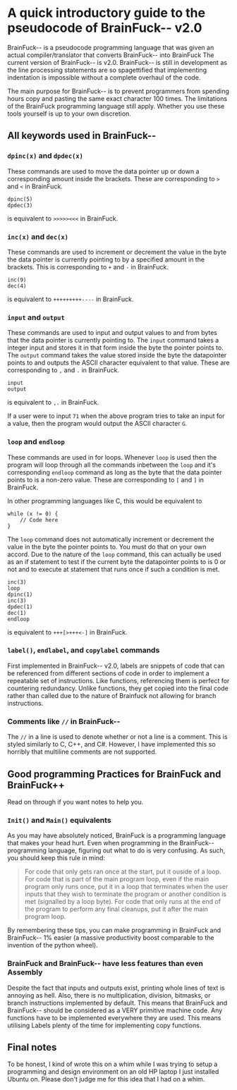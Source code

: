 # A quick introductory guide to the pseudocode of BrainFuck-- v2.0

BrainFuck-- is a pseudocode programming language that was given an actual compiler/translator that converts BrainFuck-- into BrainFuck
The current version of BrainFuck-- is v2.0.
BrainFuck-- is still in development as the line processing statements are so spagettified that implementing indentation is impossible without a complete overhaul of the code.

The main purpose for BrainFuck-- is to prevent programmers from spending hours copy and pasting the same exact character 100 times. The limitations of the BrainFuck programming language still apply. Whether you use these tools yourself is up to your own discretion.

## All keywords used in BrainFuck--

### `dpinc(x)` and `dpdec(x)`

These commands are used to move the data pointer up or down a corresponding amount inside the brackets.
These are corresponding to `>` and `<` in BrainFuck.

```
dpinc(5)
dpdec(3)
```
is equivalent to `>>>>><<<` in BrainFuck.

### `inc(x)` and `dec(x)`

These commands are used to increment or decrement the value in the byte the data pointer is currently pointing to by a specified amount in the brackets.
This is corresponding to `+` and `-` in BrainFuck.

```
inc(9)
dec(4)
```
is equivalent to `+++++++++----` in BrainFuck.

### `input` and `output`

These commands are used to input and output values to and from bytes that the data pointer is currently pointing to.
The `input` command takes a integer input and stores it in that form inside the byte the pointer points to.
The `output` command takes the value stored inside the byte the datapointer points to and outputs the ASCII character equivalent to that value.
These are corresponding to `,` and `.` in BrainFuck.

```
input
output
```
is equivalent to `,.` in BrainFuck.

If a user were to input `71` when the above program tries to take an input for a value, then the program would output the ASCII character `G`.

### `loop` and `endloop`

These commands are used in for loops. Whenever `loop` is used then the program will loop through all the commands inbetween the `loop` and it's corresponding `endloop` command as long as the byte that the data pointer points to is a non-zero value.
These are corresponding to `[` and `]` in BrainFuck.

In other programming languages like C, this would be equivalent to
```
while (x != 0) {
	// Code here
}
```
The `loop` command does not automatically increment or decrement the value in the byte the pointer points to. You must do that on your own accord.
Due to the nature of the `loop` command, this can actually be used as an if statement to test if the current byte the datapointer points to is 0 or not and to execute at statement that runs once if such a condition is met.

```
inc(3)
loop
dpinc(1)
inc(3)
dpdec(1)
dec(1)
endloop
```
is equivalent to `+++[>+++<-]` in BrainFuck.

### `label()`, `endlabel`, and `copylabel` commands

First implemented in BrainFuck-- v2.0, labels are snippets of code that can be referenced from different sections of code in order to implement a repeatable set of instructions. Like functions, referencing them is perfect for countering redundancy. Unlike functions, they get copied into the final code rather than called due to the nature of Brainfuck not allowing for branch instructions.


### Comments like `//` in BrainFuck--

The `//` in a line is used to denote whether or not a line is a comment. This is styled similarly to C, C++, and C#. However, I have implemented this so horribly that multiline comments are not supported.

## Good programming Practices for BrainFuck and BrainFuck++

Read on through if you want notes to help you.

### `Init()` and `Main()` equivalents

As you may have absolutely noticed, BrainFuck is a programming language that makes your head hurt. Even when programming in the BrainFuck-- programming language, figuring out what to do is very confusing. As such, you should keep this rule in mind:

> For code that only gets ran once at the start, put it ouside of a loop.
> For code that is part of the main program loop, even if the main program only runs once, put it in a loop that terminates when the user inputs that they wish to terminate the program or another condition is met \(signalled by a loop byte\).
> For code that only runs at the end of the program to perform any final cleanups, put it after the main program loop.

By remembering these tips, you can make programming in BrainFuck and BrainFuck-- 1% easier \(a massive productivity boost comparable to the invention of the python wheel\).

### BrainFuck and BrainFuck-- have less features than even Assembly

Despite the fact that inputs and outputs exist, printing whole lines of text is annoying as hell. Also, there is no multiplication, division, bitmasks, or branch instructions implemented by default. This means that BrainFuck and BrainFuck-- should be considered as a VERY primitive machine code. Any functions have to be implemented everywhere they are used. This means utilising Labels plenty of the time for implementing copy functions.

## Final notes

To be honest, I kind of wrote this on a whim while I was trying to setup a programming and design environment on an old HP laptop I just installed Ubuntu on.
Please don't judge me for this idea that I had on a whim.